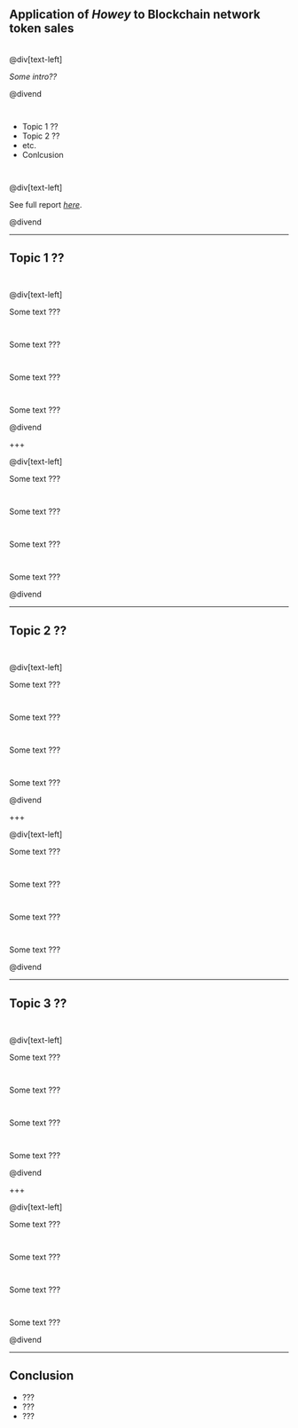 <head>
<style>
div.LineHeight5per {
  line-height: 5%;
}
div.LineHeight10per {
  line-height: 10%;
}
div.LineHeight20per {
  line-height: 20%;
}
div.LineHeight50per {
  line-height: 50%;
}
div.LineHeight75per {
  line-height: 75%;
}
div.LineHeight100per {
  line-height: 100%;
}
div.LineHeight200per {
  line-height: 200%;
}
</style>
</head>



## Application of *Howey* to Blockchain network token sales

<div class="LineHeight20per"> <br></div>

@div[text-left]

*Some intro??*

@divend

<div class="LineHeight100per"> <br></div>

- Topic 1 ??
- Topic 2 ??
- etc.
- Conlcusion

<div class="LineHeight100per"> <br></div>

@div[text-left]

See full report [*here*](https://tlu.tarilabs.com/digital-assets/howey-application-to-blockchain/MainReport.html).

@divend


---


## Topic 1 ??

<div class="LineHeight100per"> <br></div>

@div[text-left]

Some text ???

<div class="LineHeight100per"> <br></div>

Some text ???

<div class="LineHeight100per"> <br></div>

Some text ???

<div class="LineHeight100per"> <br></div>

Some text ???

@divend


+++


@div[text-left]

Some text ???

<div class="LineHeight100per"> <br></div>

Some text ???

<div class="LineHeight100per"> <br></div>

Some text ??? 

<div class="LineHeight100per"> <br></div>

Some text ???

@divend


---


## Topic 2 ??

<div class="LineHeight100per"> <br></div>

@div[text-left]

Some text ???

<div class="LineHeight100per"> <br></div>

Some text ???

<div class="LineHeight100per"> <br></div>

Some text ???

<div class="LineHeight100per"> <br></div>

Some text ???

@divend


+++


@div[text-left]

Some text ???

<div class="LineHeight100per"> <br></div>

Some text ???

<div class="LineHeight100per"> <br></div>

Some text ??? 

<div class="LineHeight100per"> <br></div>

Some text ???

@divend


---


## Topic 3 ??

<div class="LineHeight100per"> <br></div>

@div[text-left]

Some text ???

<div class="LineHeight100per"> <br></div>

Some text ???

<div class="LineHeight100per"> <br></div>

Some text ???

<div class="LineHeight100per"> <br></div>

Some text ???

@divend


+++


@div[text-left]

Some text ???

<div class="LineHeight100per"> <br></div>

Some text ???

<div class="LineHeight100per"> <br></div>

Some text ??? 

<div class="LineHeight100per"> <br></div>

Some text ???

@divend


---


## Conclusion

- ???
- ???
- ???